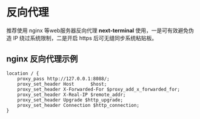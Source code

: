 # 反向代理

推荐使用 nginx 等web服务器反向代理 **next-terminal** 使用，一是可有效避免伪造 IP 绕过系统限制，二是开启 https 后可无缝同步系统粘贴板。

## nginx 反向代理示例

```shell
location / {
    proxy_pass http://127.0.0.1:8088/;
    proxy_set_header Host      $host;
    proxy_set_header X-Forwarded-For $proxy_add_x_forwarded_for;
    proxy_set_header X-Real-IP $remote_addr;
    proxy_set_header Upgrade $http_upgrade;
    proxy_set_header Connection $http_connection;
}
```